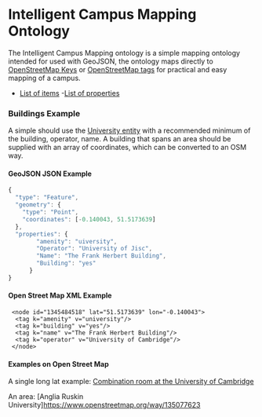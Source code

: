 # Intelligent Campus Mapping Ontology

The Intelligent Campus Mapping ontology is a simple mapping ontology intended for used with GeoJSON, the ontology maps directly to [OpenStreetMap Keys](https://wiki.openstreetmap.org/wiki/Keys) or [OpenStreetMap tags](https://wiki.openstreetmap.org/wiki/Tags) for practical and easy mapping of a campus.

- [List of items](./items.md)
-[List of properties](./properties.md)


### Buildings Example

A simple should use the [University entity](https://wiki.openstreetmap.org/wiki/Tags) with a recommended minimum of the building, operator, name. A building that spans an area should be supplied with an array of coordinates, which can be converted to an OSM way.

#### GeoJSON JSON Example

``` Javascript
{
  "type": "Feature",
  "geometry": {
    "type": "Point",
    "coordinates": [-0.140043, 51.5173639]
  },
  "properties": {
        "amenity": "uiversity",
        "Operator": "University of Jisc",
        "Name": "The Frank Herbert Building",
        "Building": "yes"
      }
}
```

#### Open Street Map XML Example

```
 <node id="1345484518" lat="51.5173639" lon="-0.140043">
  <tag k="amenity" v="university"/>
  <tag k="building" v="yes"/>
  <tag k="name" v="The Frank Herbert Building"/>
  <tag k="operator" v="University of Cambridge"/>
 </node>
```

#### Examples on Open Street Map

A single long lat example: [Combination room at the University of Cambridge](https://www.openstreetmap.org/node/1345484518)

An area: [Anglia Ruskin University]https://www.openstreetmap.org/way/135077623